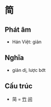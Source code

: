 # 简

## Phát âm
* Hán Việt: giản

## Nghĩa
* giản dị, lược bớt

## Cấu trúc
* 简 = [竹](竹.md) [间](间.md)

<script>window.HANZI_FIELD='简';</script>